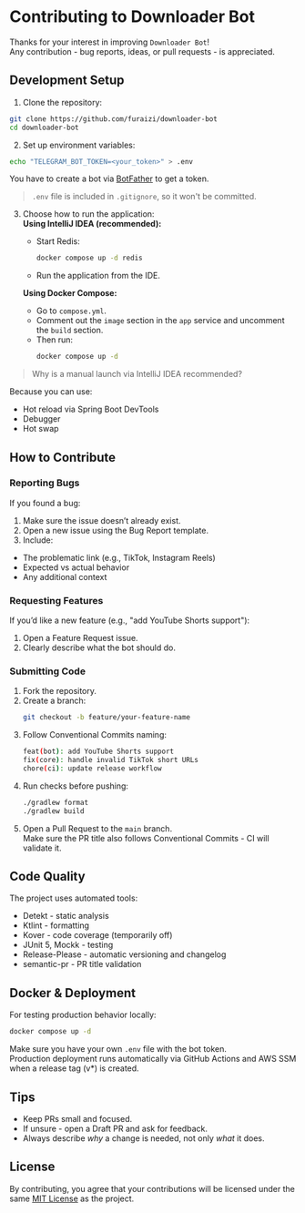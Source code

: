 # Contributing to Downloader Bot

Thanks for your interest in improving `Downloader Bot`!  
Any contribution - bug reports, ideas, or pull requests - is appreciated.

## Development Setup

1. Clone the repository:
```bash
git clone https://github.com/furaizi/downloader-bot
cd downloader-bot
```

2. Set up environment variables:
```bash
echo "TELEGRAM_BOT_TOKEN=<your_token>" > .env
```
You have to create a bot via [BotFather](https://t.me/BotFather) to get a token.

> `.env` file is included in `.gitignore`, so it won't be committed.

3. Choose how to run the application:  
  **Using IntelliJ IDEA (recommended):**
    - Start Redis:
      ```bash
      docker compose up -d redis
      ```
     - Run the application from the IDE.  

   **Using Docker Compose:**
     - Go to `compose.yml`. 
     - Comment out the `image` section in the `app` service and uncomment the `build` section.
     - Then run:
       ```bash
       docker compose up -d
       ```
       
> Why is a manual launch via IntelliJ IDEA recommended?

Because you can use:
- Hot reload via Spring Boot DevTools
- Debugger
- Hot swap

## How to Contribute

### Reporting Bugs

If you found a bug:
1. Make sure the issue doesn’t already exist.
2. Open a new issue using the Bug Report template.
3. Include:
  - The problematic link (e.g., TikTok, Instagram Reels)
  - Expected vs actual behavior
  - Any additional context

### Requesting Features

If you’d like a new feature (e.g., "add YouTube Shorts support"):
1. Open a Feature Request issue.
2. Clearly describe what the bot should do.

### Submitting Code
1. Fork the repository.
2. Create a branch:
    ```bash
    git checkout -b feature/your-feature-name
    ```
3. Follow Conventional Commits naming:
    ```bash
    feat(bot): add YouTube Shorts support
    fix(core): handle invalid TikTok short URLs
    chore(ci): update release workflow
    ```
4. Run checks before pushing:
    ```bash
    ./gradlew format
    ./gradlew build
    ```
5. Open a Pull Request to the `main` branch.  
Make sure the PR title also follows Conventional Commits - CI will validate it.

## Code Quality
The project uses automated tools:
- Detekt - static analysis
- Ktlint - formatting
- Kover - code coverage (temporarily off)
- JUnit 5, Mockk - testing
- Release-Please - automatic versioning and changelog
- semantic-pr - PR title validation

## Docker & Deployment
For testing production behavior locally:
```bash
docker compose up -d
```
Make sure you have your own `.env` file with the bot token.  
Production deployment runs automatically via GitHub Actions and AWS SSM when a release tag (v*) is created.

## Tips
- Keep PRs small and focused.
- If unsure - open a Draft PR and ask for feedback.
- Always describe _why_ a change is needed, not only _what_ it does.

## License
By contributing, you agree that your contributions will be licensed under the same [MIT License](../LICENSE) as the project.